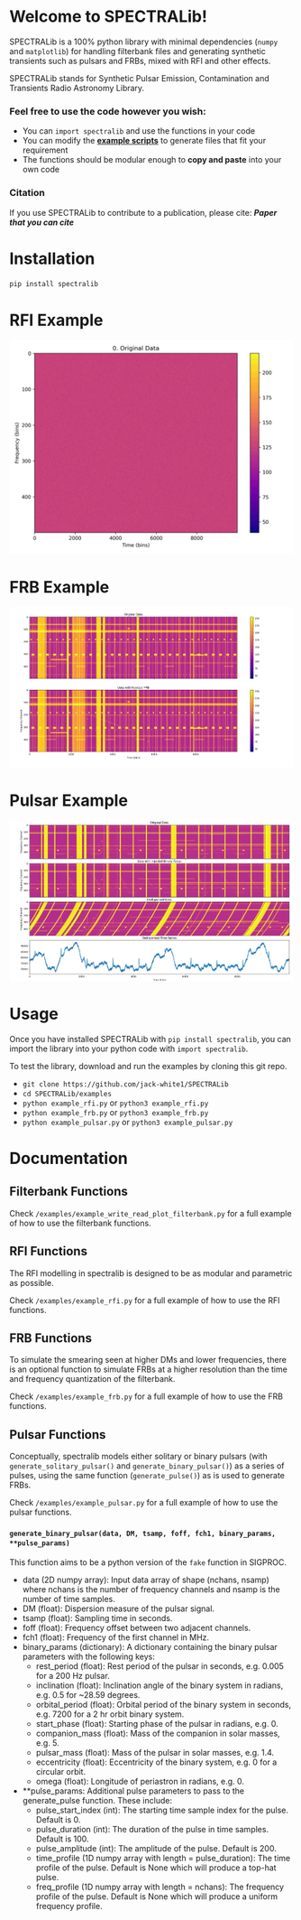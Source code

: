 # Welcome to SPECTRALib!

SPECTRALib is a 100% python library with minimal dependencies (`numpy` and `matplotlib`) for handling filterbank files and generating synthetic transients such as pulsars and FRBs, mixed with RFI and other effects.

SPECTRALib stands for Synthetic Pulsar Emission, Contamination and Transients Radio Astronomy Library.

### Feel free to use the code however you wish:
 - You can `import spectralib` and use the functions in your code
 - You can modify the [**example scripts**](https://github.com/jack-white1/SPECTRALib/examples) to generate files that fit your requirement
 - The functions should be modular enough to **copy and paste** into your own code

### Citation
If you use SPECTRALib to contribute to a publication, please cite:
___Paper that you can cite___

# Installation

`pip install spectralib`

# RFI Example
![Animation showing RFI creation process](/images/rfi.gif)

# FRB Example
![Example of FRB created with spectralib](/images/frb.png)

# Pulsar Example
![Example of pulsar created with spectralib](/images/pulsar.png)

# Usage
Once you have installed SPECTRALib with `pip install spectralib`, you can import the library into your python code with `import spectralib`.

To test the library, download and run the examples by cloning this git repo.

 - `git clone https://github.com/jack-white1/SPECTRALib`
 - `cd SPECTRALib/examples`
 - `python example_rfi.py` or `python3 example_rfi.py`
 - `python example_frb.py` or `python3 example_frb.py`
 - `python example_pulsar.py` or `python3 example_pulsar.py`

 # Documentation
 
 ## Filterbank Functions
Check `/examples/example_write_read_plot_filterbank.py` for a full example of how to use the filterbank functions.
 
 ## RFI Functions
 The RFI modelling in spectralib is designed to be as modular and parametric as possible.

 Check `/examples/example_rfi.py` for a full example of how to use the RFI functions.

 ## FRB Functions
To simulate the smearing seen at higher DMs and lower frequencies, there is an optional function to simulate FRBs at a higher resolution than the time and frequency quantization of the filterbank.

Check `/examples/example_frb.py` for a full example of how to use the FRB functions.

 ## Pulsar Functions
 Conceptually, spectralib models either solitary or binary pulsars (with `generate_solitary_pulsar()` and `generate_binary_pulsar()`) as a series of pulses, using the same function (`generate_pulse()`) as is used to generate FRBs.

Check `/examples/example_pulsar.py` for a full example of how to use the pulsar functions.

#### `generate_binary_pulsar(data, DM, tsamp, foff, fch1, binary_params, **pulse_params)`
This function aims to be a python version of the `fake` function in SIGPROC.
 - data (2D numpy array): Input data array of shape (nchans, nsamp) where nchans is the number of frequency channels and nsamp is the number of time samples.
 - DM (float): Dispersion measure of the pulsar signal.
 - tsamp (float): Sampling time in seconds.
 - foff (float): Frequency offset between two adjacent channels.
 - fch1 (float): Frequency of the first channel in MHz.
 - binary_params (dictionary): A dictionary containing the binary pulsar parameters with the following keys:
     - rest_period (float): Rest period of the pulsar in seconds, e.g. 0.005 for a 200 Hz pulsar.
     - inclination (float): Inclination angle of the binary system in radians, e.g. 0.5 for ~28.59 degrees.
     - orbital_period (float): Orbital period of the binary system in seconds, e.g. 7200 for a 2 hr orbit binary system.
     - start_phase (float): Starting phase of the pulsar in radians, e.g. 0.
     - companion_mass (float): Mass of the companion in solar masses, e.g. 5.
     - pulsar_mass (float): Mass of the pulsar in solar masses, e.g. 1.4.
     - eccentricity (float): Eccentricity of the binary system, e.g. 0 for a circular orbit.
     - omega (float): Longitude of periastron in radians, e.g. 0.
 - **pulse_params: Additional pulse parameters to pass to the generate_pulse function. These include:
     - pulse_start_index (int): The starting time sample index for the pulse. Default is 0.
     - pulse_duration (int): The duration of the pulse in time samples. Default is 100.
     - pulse_amplitude (int): The amplitude of the pulse. Default is 200.
     - time_profile (1D numpy array with length = pulse_duration): The time profile of the pulse. Default is None which will produce a top-hat pulse.
     - freq_profile (1D numpy array with length = nchans): The frequency profile of the pulse. Default is None which will produce a uniform frequency profile.

 

